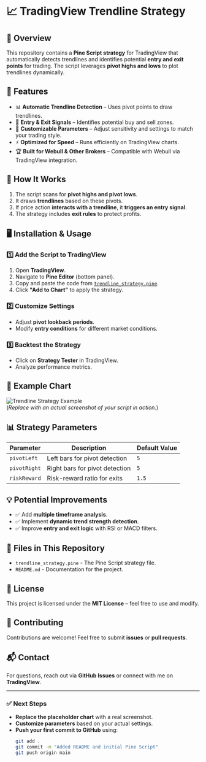 # 📈 TradingView Trendline Strategy

## 📝 Overview
This repository contains a **Pine Script strategy** for TradingView that automatically detects trendlines and identifies potential **entry and exit points** for trading. The script leverages **pivot highs and lows** to plot trendlines dynamically.

## 🚀 Features
- 📊 **Automatic Trendline Detection** – Uses pivot points to draw trendlines.
- 🔔 **Entry & Exit Signals** – Identifies potential buy and sell zones.
- 🔄 **Customizable Parameters** – Adjust sensitivity and settings to match your trading style.
- ⚡ **Optimized for Speed** – Runs efficiently on TradingView charts.
- 🏆 **Built for Webull & Other Brokers** – Compatible with Webull via TradingView integration.

## 🔧 How It Works
1. The script scans for **pivot highs and pivot lows**.
2. It draws **trendlines** based on these pivots.
3. If price action **interacts with a trendline**, it **triggers an entry signal**.
4. The strategy includes **exit rules** to protect profits.

## 🖥️ Installation & Usage
### **1️⃣ Add the Script to TradingView**
1. Open **TradingView**.
2. Navigate to **Pine Editor** (bottom panel).
3. Copy and paste the code from [`trendline_strategy.pine`](trendline_strategy.pine).
4. Click **"Add to Chart"** to apply the strategy.

### **2️⃣ Customize Settings**
- Adjust **pivot lookback periods**.
- Modify **entry conditions** for different market conditions.

### **3️⃣ Backtest the Strategy**
- Click on **Strategy Tester** in TradingView.
- Analyze performance metrics.

## 📌 Example Chart
![Trendline Strategy Example](https://via.placeholder.com/800x400.png?text=TradingView+Chart)  
(*Replace with an actual screenshot of your script in action.*)

## 📊 Strategy Parameters
| Parameter         | Description                           | Default Value |
|------------------|-----------------------------------|--------------|
| `pivotLeft`      | Left bars for pivot detection      | `5`          |
| `pivotRight`     | Right bars for pivot detection     | `5`          |
| `riskReward`     | Risk-reward ratio for exits       | `1.5`        |

## 💡 Potential Improvements
- ✅ Add **multiple timeframe analysis**.
- ✅ Implement **dynamic trend strength detection**.
- ✅ Improve **entry and exit logic** with RSI or MACD filters.

## 💾 Files in This Repository
- `trendline_strategy.pine` - The Pine Script strategy file.
- `README.md` - Documentation for the project.

## 📜 License
This project is licensed under the **MIT License** – feel free to use and modify.

## 🤝 Contributing
Contributions are welcome! Feel free to submit **issues** or **pull requests**.

## 📬 Contact
For questions, reach out via **GitHub Issues** or connect with me on **TradingView**.

---

### ✅ **Next Steps**
- **Replace the placeholder chart** with a real screenshot.
- **Customize parameters** based on your actual settings.
- **Push your first commit to GitHub** using:
  ```sh
  git add .
  git commit -m "Added README and initial Pine Script"
  git push origin main
